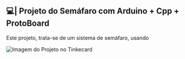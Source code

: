 ## 💻| Projeto do Semáfaro com Arduino + Cpp + ProtoBoard

  Este projeto, trata-se de um sistema de semáfaro, usando 

![Imagem do Projeto no Tinkecard](https://github.com/user-attachments/assets/49206bc0-7cde-4ada-b7f5-ab6e50eed3be)
